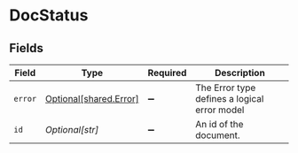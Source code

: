 # DocStatus


## Fields

| Field                                                  | Type                                                   | Required                                               | Description                                            |
| ------------------------------------------------------ | ------------------------------------------------------ | ------------------------------------------------------ | ------------------------------------------------------ |
| `error`                                                | [Optional[shared.Error]](../../models/shared/error.md) | :heavy_minus_sign:                                     | The Error type defines a logical error model           |
| `id`                                                   | *Optional[str]*                                        | :heavy_minus_sign:                                     | An id of the document.                                 |